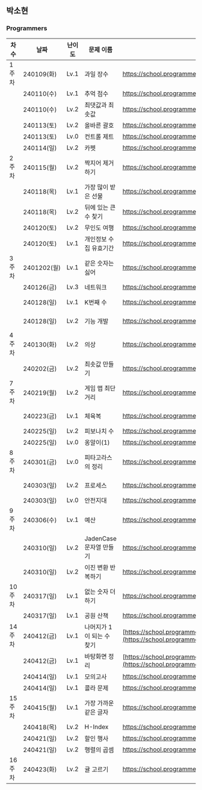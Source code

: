 
## 박소현
### Programmers
|차수|날짜|난이도|문제 이름|URL|비고|
|----|----|----|----|----|----|
|1주차|240109(화)|Lv.1|과일 장수|https://school.programmers.co.kr/learn/courses/30/lessons/135808|
||240110(수)|Lv.1|추억 점수|https://school.programmers.co.kr/learn/courses/30/lessons/176963|
||240110(수)|Lv.2|최댓값과 최솟값|https://school.programmers.co.kr/learn/courses/30/lessons/12939|
||240113(토)|Lv.2|올바른 괄호|https://school.programmers.co.kr/learn/courses/30/lessons/12909|
||240113(토)|Lv.0|컨트롤 제트|https://school.programmers.co.kr/learn/courses/30/lessons/120853|
||240114(일)|Lv.2|카펫|https://school.programmers.co.kr/learn/courses/30/lessons/42842|
|2주차|240115(월)|Lv.2|짝지어 제거하기|https://school.programmers.co.kr/learn/courses/30/lessons/12973|
||240118(목)|Lv.1|가장 많이 받은 선물|https://school.programmers.co.kr/learn/courses/30/lessons/258712|
||240118(목)|Lv.2|뒤에 있는 큰 수 찾기|https://school.programmers.co.kr/learn/courses/30/lessons/154539|
||240120(토)|Lv.2|무인도 여행|https://school.programmers.co.kr/learn/courses/30/lessons/154540|
||240120(토)|Lv.1|개인정보 수집 유효기간|https://school.programmers.co.kr/learn/courses/30/lessons/150370|
|3주차|2401202(월)|Lv.1|같은 숫자는 싫어|https://school.programmers.co.kr/learn/courses/30/lessons/12906|알고리즘 고득점kit|
||240126(금)|Lv.3|네트워크|https://school.programmers.co.kr/learn/courses/30/lessons/43162|
||240128(일)|Lv.1|K번째 수|https://school.programmers.co.kr/learn/courses/30/lessons/42748|알고리즘 고득점kit|
||240128(일)|Lv.2|기능 개발|https://school.programmers.co.kr/learn/courses/30/lessons/42586|알고리즘 고득점kit|
|4주차|240130(화)|Lv.2|의상|https://school.programmers.co.kr/learn/courses/30/lessons/42578|알고리즘 고득점kit|
||240202(금)|Lv.2|최솟값 만들기|https://school.programmers.co.kr/learn/courses/30/lessons/12941|정렬 직접 구현해보기,,|
|7주차|240219(월)|Lv.2|게임 맵 최단거리|https://school.programmers.co.kr/learn/courses/30/lessons/1844|알고리즘 고득점kit|
||240223(금)|Lv.1|체육복|https://school.programmers.co.kr/learn/courses/30/lessons/42862|알고리즘 고득점kit|
||240225(일)|Lv.2|피보나치 수|https://school.programmers.co.kr/learn/courses/30/lessons/12945||
||240225(일)|Lv.0|옹알이(1)|https://school.programmers.co.kr/learn/courses/30/lessons/120956||
|8주차|240301(금)|Lv.0|피타고라스의 정리|https://school.programmers.co.kr/learn/courses/30/lessons/250132|PCCE 기출-디버깅|
||240303(일)|Lv.2|프로세스|https://school.programmers.co.kr/learn/courses/30/lessons/42587|알고리즘 고득점kit|
||240303(일)|Lv.0|안전지대|https://school.programmers.co.kr/learn/courses/30/lessons/120866||
|9주차|240306(수)|Lv.1|예산|https://school.programmers.co.kr/learn/courses/30/lessons/12982|summer&winter coding(~2018)|
||240310(일)|Lv.2|JadenCase 문자열 만들기|https://school.programmers.co.kr/learn/courses/30/lessons/12951||
||240310(일)|Lv.2|이진 변환 반복하기|https://school.programmers.co.kr/learn/courses/30/lessons/70129|월간코드 챌린지1|
|10주차|240317(일)|Lv.1|없는 숫자 더하기|https://school.programmers.co.kr/learn/courses/30/lessons/86051||
||240317(일)|Lv.1|공원 산책|https://school.programmers.co.kr/learn/courses/30/lessons/172928||
|14주차|240412(금)|Lv.1|나머지가 1이 되는 수 찾기|[https://school.programmers.co.kr/learn/courses/30/lessons/86051](https://school.programmers.co.kr/learn/courses/30/lessons/87389)||
||240412(금)|Lv.1|바탕화면 정리|[https://school.programmers.co.kr/learn/courses/30/lessons/172928](https://school.programmers.co.kr/learn/courses/30/lessons/161990)||
||240414(일)|Lv.1|모의고사|https://school.programmers.co.kr/learn/courses/30/lessons/42840||
||240414(일)|Lv.1|콜라 문제|https://school.programmers.co.kr/learn/courses/30/lessons/132267||
|15주차|240415(월)|Lv.1|가장 가까운 같은 글자|https://school.programmers.co.kr/learn/courses/30/lessons/142086||
||240418(목)|Lv.2|H-Index|https://school.programmers.co.kr/learn/courses/30/lessons/42747||
||240421(일)|Lv.2|할인 행사|https://school.programmers.co.kr/learn/courses/30/lessons/131127||
||240421(일)|Lv.2|행렬의 곱셈|https://school.programmers.co.kr/learn/courses/30/lessons/12949||
|16주차|240423(화)|Lv.2|귤 고르기|https://school.programmers.co.kr/learn/courses/30/lessons/138476||
